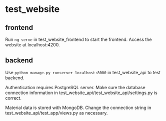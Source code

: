 # test_website
## frontend
Run `ng serve` in test_website_frontend to start the frontend. Access the website at localhost:4200. 

## backend
Use `python manage.py runserver localhost:8000` in test_website_api to test backend.

Authentication requires PostgreSQL server. Make sure the database connection information in test_website_api/test_website_api/settings.py is correct.

Material data is stored with MongoDB. Change the connection string in test_website_api/test_app/views.py as necessary.
